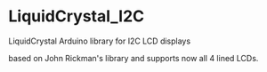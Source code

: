 # LiquidCrystal_I2C

LiquidCrystal Arduino library for I2C LCD displays

based on John Rickman's library and supports now all 4 lined LCDs.
